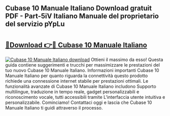 ## Cubase 10 Manuale Italiano Download gratuit PDF - Part-5iV Italiano Manuale del proprietario del servizio pYpLu

# <h2><a href="http://dfewcp.blite.top/?on=Cubase+10+Manuale+Italiano">🔗Download 👉🔴 Cubase 10 Manuale Italiano</a></h2>

[![Cubase 10 Manuale Italiano download](https://i.imgur.com/lujVjoI.png)](http://dfewcp.blite.top/?on=Cubase+10+Manuale+Italiano)
Ottieni il massimo da esso! Questa guida contiene suggerimenti e trucchi per massimizzare le prestazioni del tuo nuovo Cubase 10 Manuale Italiano. Informazioni importanti Cubase 10 Manuale Italiano per quanto riguarda la connettività questo prodotto richiede una connessione internet stabile per prestazioni ottimali. Le funzionalità avanzate di Cubase 10 Manuale Italiano includono Supporto multilingue, traduzione in tempo reale, gadget personalizzabili e riconoscimento vocale, tutti accessibili tramite L'interfaccia utente intuitiva e personalizzabile. Cominciamo! Contattaci oggi e lascia che Cubase 10 Manuale Italiano ti guidi attraverso il processo.
